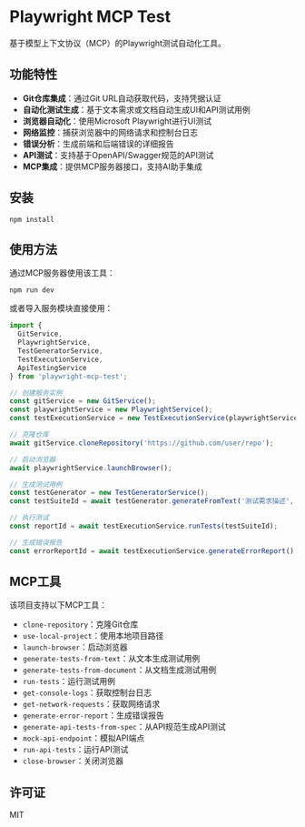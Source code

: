 # Playwright MCP Test

基于模型上下文协议（MCP）的Playwright测试自动化工具。

## 功能特性

- **Git仓库集成**：通过Git URL自动获取代码，支持凭据认证
- **自动化测试生成**：基于文本需求或文档自动生成UI和API测试用例
- **浏览器自动化**：使用Microsoft Playwright进行UI测试
- **网络监控**：捕获浏览器中的网络请求和控制台日志
- **错误分析**：生成前端和后端错误的详细报告
- **API测试**：支持基于OpenAPI/Swagger规范的API测试
- **MCP集成**：提供MCP服务器接口，支持AI助手集成

## 安装

```
npm install
```

## 使用方法

通过MCP服务器使用该工具：

```
npm run dev
```

或者导入服务模块直接使用：

```typescript
import {
  GitService,
  PlaywrightService,
  TestGeneratorService,
  TestExecutionService,
  ApiTestingService
} from 'playwright-mcp-test';

// 创建服务实例
const gitService = new GitService();
const playwrightService = new PlaywrightService();
const testExecutionService = new TestExecutionService(playwrightService);

// 克隆仓库
await gitService.cloneRepository('https://github.com/user/repo');

// 启动浏览器
await playwrightService.launchBrowser();

// 生成测试用例
const testGenerator = new TestGeneratorService();
const testSuiteId = await testGenerator.generateFromText('测试需求描述', 'ui');

// 执行测试
const reportId = await testExecutionService.runTests(testSuiteId);

// 生成错误报告
const errorReportId = await testExecutionService.generateErrorReport();
```

## MCP工具

该项目支持以下MCP工具：

- `clone-repository`：克隆Git仓库
- `use-local-project`：使用本地项目路径
- `launch-browser`：启动浏览器
- `generate-tests-from-text`：从文本生成测试用例
- `generate-tests-from-document`：从文档生成测试用例
- `run-tests`：运行测试用例
- `get-console-logs`：获取控制台日志
- `get-network-requests`：获取网络请求
- `generate-error-report`：生成错误报告
- `generate-api-tests-from-spec`：从API规范生成API测试
- `mock-api-endpoint`：模拟API端点
- `run-api-tests`：运行API测试
- `close-browser`：关闭浏览器

## 许可证

MIT
